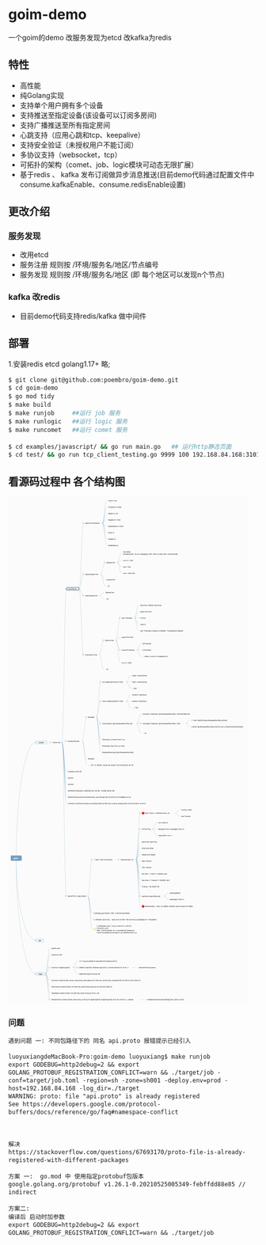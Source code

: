 # goim-demo
一个goim的demo 改服务发现为etcd 改kafka为redis 

## 特性 
 * 高性能
 * 纯Golang实现
 * 支持单个用户拥有多个设备
 * 支持推送至指定设备(该设备可以订阅多房间)
 * 支持广播推送至所有指定房间
 * 心跳支持（应用心跳和tcp、keepalive）
 * 支持安全验证（未授权用户不能订阅）
 * 多协议支持（websocket，tcp）
 * 可拓扑的架构（comet、job、logic模块可动态无限扩展）
 * 基于redis 、 kafka 发布订阅做异步消息推送(目前demo代码通过配置文件中consume.kafkaEnable、consume.redisEnable设置)


## 更改介绍

### 服务发现
- 改用etcd 
- 服务注册 规则按 /环境/服务名/地区/节点编号
- 服务发现 规则按 /环境/服务名/地区 (即 每个地区可以发现n个节点)

### kafka 改redis
- 目前demo代码支持redis/kafka 做中间件


## 部署
1.安装redis etcd golang1.17+ 略;
```sh 
$ git clone git@github.com:poembro/goim-demo.git
$ cd goim-demo
$ go mod tidy
$ make build
$ make runjob     ##运行 job 服务
$ make runlogic   ##运行 logic 服务
$ make runcomet   ##运行 comet 服务

$ cd examples/javascript/ && go run main.go   ## 运行http静态页面
$ cd test/ && go run tcp_client_testing.go 9999 100 192.168.84.168:3101   ## 运行100个并发测试脚本 

```


## 看源码过程中 各个结构图
[![](./goim.png)](https://github.com/poembro/goim-demo)


### 问题
```
遇到问题 一: 不同包路径下的 同名 api.proto 报错提示已经引入

luoyuxiangdeMacBook-Pro:goim-demo luoyuxiang$ make runjob
export GODEBUG=http2debug=2 && export GOLANG_PROTOBUF_REGISTRATION_CONFLICT=warn && ./target/job -conf=target/job.toml -region=sh -zone=sh001 -deploy.env=prod -host=192.168.84.168 -log_dir=./target 
WARNING: proto: file "api.proto" is already registered
See https://developers.google.com/protocol-buffers/docs/reference/go/faq#namespace-conflict



解决
https://stackoverflow.com/questions/67693170/proto-file-is-already-registered-with-different-packages
 
方案 一:  go.mod 中 使用指定protobuf包版本
google.golang.org/protobuf v1.26.1-0.20210525005349-febffdd88e85 // indirect

方案二: 
编译后 启动时加参数 
export GODEBUG=http2debug=2 && export GOLANG_PROTOBUF_REGISTRATION_CONFLICT=warn && ./target/job



```
